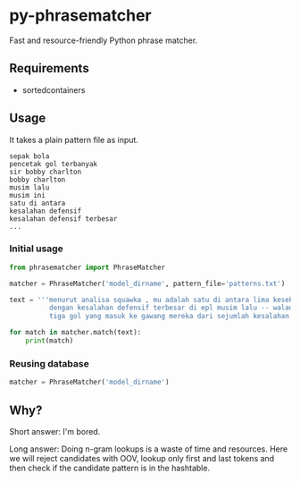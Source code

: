 # py-phrasematcher

Fast and resource-friendly Python phrase matcher.

## Requirements

- sortedcontainers


## Usage

It takes a plain pattern file as input.

```
sepak bola
pencetak gol terbanyak
sir bobby charlton
bobby charlton
musim lalu
musim ini
satu di antara
kesalahan defensif
kesalahan defensif terbesar
...
```

### Initial usage

```python
from phrasematcher import PhraseMatcher

matcher = PhraseMatcher('model_dirname', pattern_file='patterns.txt')

text = '''menurut analisa squawka , mu adalah satu di antara lima kesebelasan
          dengan kesalahan defensif terbesar di epl musim lalu -- walau hanya
          tiga gol yang masuk ke gawang mereka dari sejumlah kesalahan itu .'''

for match in matcher.match(text):
    print(match)
```

### Reusing database

```python
matcher = PhraseMatcher('model_dirname')
```

## Why?

Short answer: I'm bored.

Long answer: Doing n-gram lookups is a waste of time and resources. Here we will reject candidates with OOV, lookup only first and last tokens and then check if the candidate pattern is in the hashtable.



